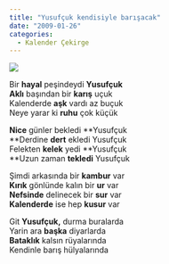```yaml
---
title: "Yusufçuk kendisiyle barışacak"
date: "2009-01-26"
categories: 
  - Kalender Çekirge
---
```


![](/uploads/image/800px-Sympetrum_flaveolum_-_side_(aka).jpg)

Bir **hayal** peşindeydi **Yusufçuk  
Aklı** başından bir **karış** uçuk  
Kalenderde **aşk** vardı az buçuk  
Neye yarar ki **ruhu** çok küçük

**Nice** günler bekledi **Yusufçuk  
**Derdine **dert** ekledi Yusufçuk  
Felekten **kelek** yedi **Yusufçuk  
**Uzun zaman **tekledi** Yusufçuk

Şimdi arkasında bir **kambur** var  
**Kırık** gönlünde kalın bir **ur** var  
**Nefsinde** delinecek bir **sur** var  
**Kalenderde** ise hep **kusur** var

Git **Yusufçuk,** durma buralarda  
Yarin ara **başka** diyarlarda  
**Bataklık** kalsın rüyalarında  
Kendinle barış hülyalarında
